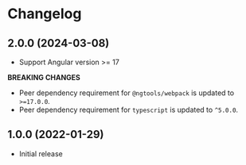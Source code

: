 # Changelog

## 2.0.0 (2024-03-08)

- Support Angular version >= 17

**BREAKING CHANGES**

- Peer dependency requirement for `@ngtools/webpack` is updated to `>=17.0.0`.
- Peer dependency requirement for `typescript` is updated to `^5.0.0`.

## 1.0.0 (2022-01-29)

- Initial release
